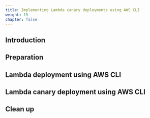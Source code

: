 ```yaml
---
title: Implementing Lambda canary deployments using AWS CLI
weight: 15
chapter: false
---
```


## Introduction

## Preparation

## Lambda deployment using AWS CLI

## Lambda canary deployment using AWS CLI

## Clean up
